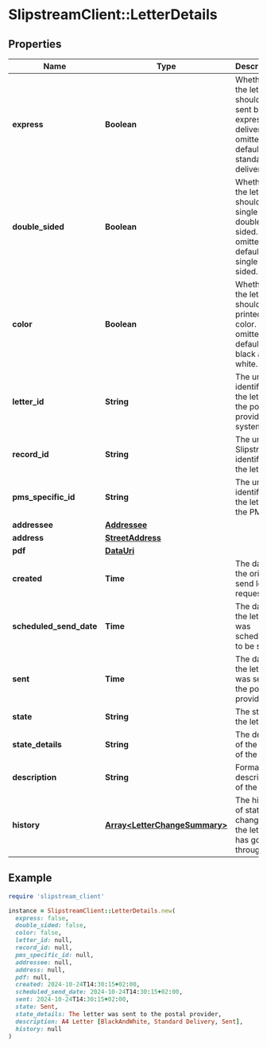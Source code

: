 # SlipstreamClient::LetterDetails

## Properties

| Name | Type | Description | Notes |
| ---- | ---- | ----------- | ----- |
| **express** | **Boolean** | Whether the letter should be sent by express delivery. If omitted, the default is standard delivery. | [optional] |
| **double_sided** | **Boolean** | Whether the letter should be single or double sided. If omitted, the default is single sided. | [optional] |
| **color** | **Boolean** | Whether the letter should be printed in color. If omitted, the default is black and white. | [optional] |
| **letter_id** | **String** | The unique identifier of the letter in the postal provider&#39;s system |  |
| **record_id** | **String** | The unique Slipstream identifier of the letter | [optional] |
| **pms_specific_id** | **String** | The unique identifier of the letter in the PMS | [optional] |
| **addressee** | [**Addressee**](Addressee.md) |  | [optional] |
| **address** | [**StreetAddress**](StreetAddress.md) |  | [optional] |
| **pdf** | [**DataUri**](DataUri.md) |  | [optional] |
| **created** | **Time** | The date of the original send letter request | [optional] |
| **scheduled_send_date** | **Time** | The date the letter was scheduled to be sent | [optional] |
| **sent** | **Time** | The date the letter was sent to the postal provider | [optional] |
| **state** | **String** | The state of the letter | [optional] |
| **state_details** | **String** | The details of the state of the letter | [optional] |
| **description** | **String** | Formatted description of the letter | [optional] |
| **history** | [**Array&lt;LetterChangeSummary&gt;**](LetterChangeSummary.md) | The history of state changes the letter has gone through | [optional] |

## Example

```ruby
require 'slipstream_client'

instance = SlipstreamClient::LetterDetails.new(
  express: false,
  double_sided: false,
  color: false,
  letter_id: null,
  record_id: null,
  pms_specific_id: null,
  addressee: null,
  address: null,
  pdf: null,
  created: 2024-10-24T14:30:15+02:00,
  scheduled_send_date: 2024-10-24T14:30:15+02:00,
  sent: 2024-10-24T14:30:15+02:00,
  state: Sent,
  state_details: The letter was sent to the postal provider,
  description: A4 Letter [BlackAndWhite, Standard Delivery, Sent],
  history: null
)
```

